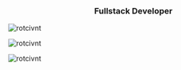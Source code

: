 <h3 align="center">Fullstack Developer</h3>

<p align="left"> <img src="https://komarev.com/ghpvc/?username=rotcivnt&label=Profile%20views&color=0e75b6&style=flat" alt="rotcivnt" /> </p>


<p><img align="center" src="https://github-readme-stats.vercel.app/api/top-langs?username=rotcivnt&show_icons=true&locale=en&layout=compact" alt="rotcivnt" /></p>

<p><img align="center" src="https://github-readme-streak-stats.herokuapp.com/?user=rotcivnt&" alt="rotcivnt" /></p>

